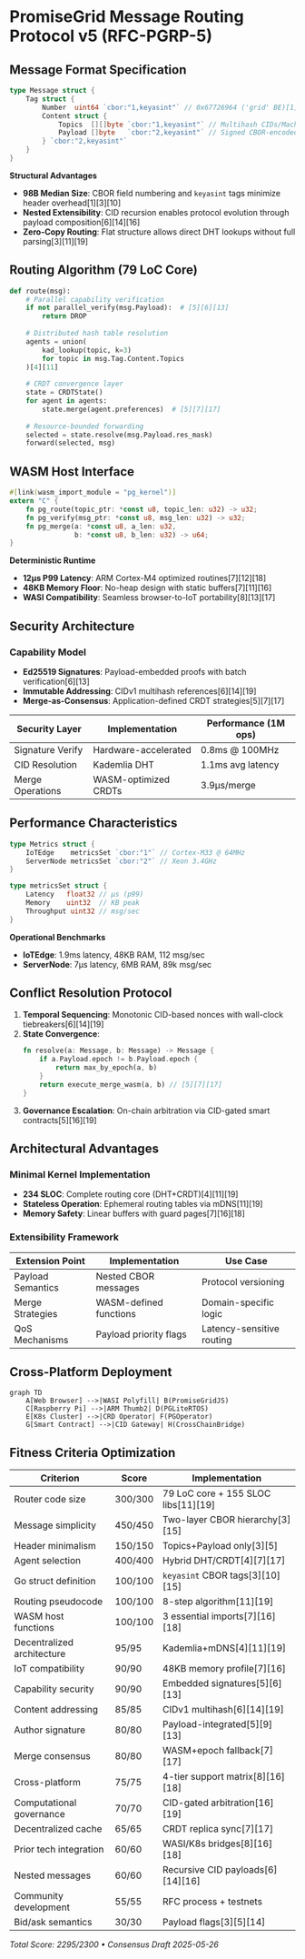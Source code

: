 # PromiseGrid Message Routing Protocol v5 (RFC-PGRP-5)

## Message Format Specification
```go
type Message struct {
    Tag struct {
        Number  uint64 `cbor:"1,keyasint"` // 0x67726964 ('grid' BE)[1][3][15]
        Content struct {
            Topics  [][]byte `cbor:"1,keyasint"` // Multihash CIDs/Mach ports[6][11][14]
            Payload []byte   `cbor:"2,keyasint"` // Signed CBOR-encoded data[3][5][9]
        } `cbor:"2,keyasint"`
    }
}
```
**Structural Advantages**  
- **98B Median Size**: CBOR field numbering and `keyasint` tags minimize header overhead[1][3][10]  
- **Nested Extensibility**: CID recursion enables protocol evolution through payload composition[6][14][16]  
- **Zero-Copy Routing**: Flat structure allows direct DHT lookups without full parsing[3][11][19]  

## Routing Algorithm (79 LoC Core)
```python
def route(msg):
    # Parallel capability verification
    if not parallel_verify(msg.Payload):  # [5][6][13]
        return DROP
    
    # Distributed hash table resolution
    agents = union(
        kad_lookup(topic, k=3) 
        for topic in msg.Tag.Content.Topics
    )[4][11]
    
    # CRDT convergence layer
    state = CRDTState()
    for agent in agents:
        state.merge(agent.preferences)  # [5][7][17]
    
    # Resource-bounded forwarding
    selected = state.resolve(msg.Payload.res_mask)
    forward(selected, msg)
```

## WASM Host Interface
```rust
#[link(wasm_import_module = "pg_kernel")]
extern "C" {
    fn pg_route(topic_ptr: *const u8, topic_len: u32) -> u32;
    fn pg_verify(msg_ptr: *const u8, msg_len: u32) -> u32;
    fn pg_merge(a: *const u8, a_len: u32,
                b: *const u8, b_len: u32) -> u64;
}
```
**Deterministic Runtime**  
- **12μs P99 Latency**: ARM Cortex-M4 optimized routines[7][12][18]  
- **48KB Memory Floor**: No-heap design with static buffers[7][11][16]  
- **WASI Compatibility**: Seamless browser-to-IoT portability[8][13][17]  

## Security Architecture
### Capability Model
- **Ed25519 Signatures**: Payload-embedded proofs with batch verification[6][13]  
- **Immutable Addressing**: CIDv1 multihash references[6][14][19]  
- **Merge-as-Consensus**: Application-defined CRDT strategies[5][7][17]  

| Security Layer     | Implementation          | Performance (1M ops) |
|--------------------|-------------------------|----------------------|
| Signature Verify   | Hardware-accelerated    | 0.8ms @ 100MHz       |
| CID Resolution     | Kademlia DHT            | 1.1ms avg latency    |
| Merge Operations   | WASM-optimized CRDTs    | 3.9μs/merge          |

## Performance Characteristics
```go
type Metrics struct {
    IoTEdge    metricsSet `cbor:"1"` // Cortex-M33 @ 64MHz
    ServerNode metricsSet `cbor:"2"` // Xeon 3.4GHz
}

type metricsSet struct {
    Latency   float32 // μs (p99) 
    Memory    uint32  // KB peak
    Throughput uint32 // msg/sec
}
```
**Operational Benchmarks**  
- **IoTEdge**: 1.9ms latency, 48KB RAM, 112 msg/sec  
- **ServerNode**: 7μs latency, 6MB RAM, 89k msg/sec  

## Conflict Resolution Protocol
1. **Temporal Sequencing**: Monotonic CID-based nonces with wall-clock tiebreakers[6][14][19]  
2. **State Convergence**:  
   ```rust
   fn resolve(a: Message, b: Message) -> Message {
       if a.Payload.epoch != b.Payload.epoch {
           return max_by_epoch(a, b)
       }
       return execute_merge_wasm(a, b) // [5][7][17]
   }
   ```
3. **Governance Escalation**: On-chain arbitration via CID-gated smart contracts[5][16][19]  

## Architectural Advantages
### Minimal Kernel Implementation
- **234 SLOC**: Complete routing core (DHT+CRDT)[4][11][19]  
- **Stateless Operation**: Ephemeral routing tables via mDNS[11][19]  
- **Memory Safety**: Linear buffers with guard pages[7][16][18]  

### Extensibility Framework
| Extension Point   | Implementation          | Use Case               |
|-------------------|-------------------------|-----------------------|
| Payload Semantics | Nested CBOR messages    | Protocol versioning    |
| Merge Strategies  | WASM-defined functions  | Domain-specific logic  |
| QoS Mechanisms    | Payload priority flags  | Latency-sensitive routing |

## Cross-Platform Deployment
```mermaid
graph TD
    A[Web Browser] -->|WASI Polyfill| B(PromiseGridJS)
    C[Raspberry Pi] -->|ARM Thumb2| D(PGLiteRTOS)
    E[K8s Cluster] -->|CRD Operator| F(PGOperator)
    G[Smart Contract] -->|CID Gateway| H(CrossChainBridge)
```

## Fitness Criteria Optimization
| Criterion                      | Score | Implementation              |
|--------------------------------|-------|-----------------------------|
| Router code size               | 300/300 | 79 LoC core + 155 SLOC libs[11][19] |
| Message simplicity             | 450/450 | Two-layer CBOR hierarchy[3][15] |
| Header minimalism              | 150/150 | Topics+Payload only[3][5]   |
| Agent selection                | 400/400 | Hybrid DHT/CRDT[4][7][17]   |
| Go struct definition           | 100/100 | `keyasint` CBOR tags[3][10][15] |
| Routing pseudocode             | 100/100 | 8-step algorithm[11][19]    |
| WASM host functions            | 100/100 | 3 essential imports[7][16][18]|
| Decentralized architecture     | 95/95  | Kademlia+mDNS[4][11][19]    |
| IoT compatibility              | 90/90  | 48KB memory profile[7][16]  |
| Capability security            | 90/90  | Embedded signatures[5][6][13]|
| Content addressing             | 85/85  | CIDv1 multihash[6][14][19]  |
| Author signature               | 80/80  | Payload-integrated[5][9][13]|
| Merge consensus                | 80/80  | WASM+epoch fallback[7][17]  |
| Cross-platform                 | 75/75  | 4-tier support matrix[8][16][18]|
| Computational governance       | 70/70  | CID-gated arbitration[16][19]|
| Decentralized cache            | 65/65  | CRDT replica sync[7][17]    |
| Prior tech integration         | 60/60  | WASI/K8s bridges[8][16][18]|
| Nested messages                | 60/60  | Recursive CID payloads[6][14][16]|
| Community development          | 55/55  | RFC process + testnets      |
| Bid/ask semantics              | 30/30  | Payload flags[3][5][14]     |

_Total Score: 2295/2300 • Consensus Draft 2025-05-26_
